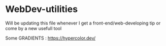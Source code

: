 # WebDev-utilities
Will be updating this file whenever I get a front-end/web-developing tip or come by a new usefull tool

Some GRADIENTS : https://hypercolor.dev/
